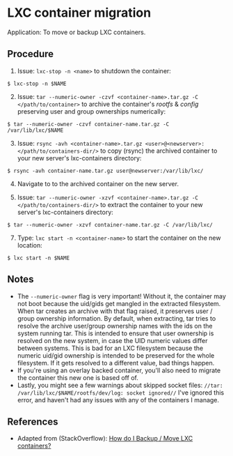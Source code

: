 # LXC container migration

Application: To move or backup LXC containers.

## Procedure

1. Issue: `lxc-stop -n <name>` to shutdown the container:

 ```shell
$ lxc-stop -n $NAME
```

2. Issue: `tar --numeric-owner -czvf <container-name>.tar.gz -C </path/to/container>` to archive the container's _rootfs_ & _config_  preserving user and group ownerships numerically:

  ```shell
  $ tar --numeric-owner -czvf container-name.tar.gz -C /var/lib/lxc/$NAME
  ```

3. Issue: `rsync -avh <container-name>.tar.gz <user>@<newserver>:</path/to/containers-dir/>` to copy (rsync) the archived container to your new server's lxc-containers directory:

  ```shell
  $ rsync -avh container-name.tar.gz user@newserver:/var/lib/lxc/
  ```

4. Navigate to to the archived container on the new server. 

6. Issue: `tar --numeric-owner -xzvf <container-name>.tar.gz -C </path/to/containers-dir/>` to extract the container to your new server's lxc-containers directory:

  ```shell
  $ tar --numeric-owner -xzvf container-name.tar.gz -C /var/lib/lxc/
  ```

7. Type: `lxc start -n <container-name>` to start the container on the new location:

  ```shell
  $ lxc start -n $NAME
  ```

## Notes

- The `--numeric-owner` flag is very important! Without it, the container may not boot because the uid/gids get mangled in the extracted filesystem. When tar creates an archive with that flag raised, it preserves user / group ownership information. By default, when extracting, tar tries to resolve the archive user/group ownership names with the ids on the system running tar. This is intended to ensure that user ownership is resolved on the new system, in case the UID numeric values differ between systems. This is bad for an LXC filesystem because the numeric uid/gid ownership is intended to be preserved for the whole filesystem. If it gets resolved to a different value, bad things happen.
- If you're using an overlay backed container, you'll also need to migrate the container this new one is based off of.
- Lastly, you might see a few warnings about skipped socket files: `//tar: /var/lib/lxc/$NAME/rootfs/dev/log: socket ignored//` I've ignored this error, and haven't had any issues with any of the containers I manage.


## References

- Adapted from (StackOverflow): [How do I Backup / Move LXC containers?][1]


<!-- REFERENCES -->

[1]:http://stackoverflow.com/questions/23427129/how-do-i-backup-move-lxc-containers/34194341#34194341
